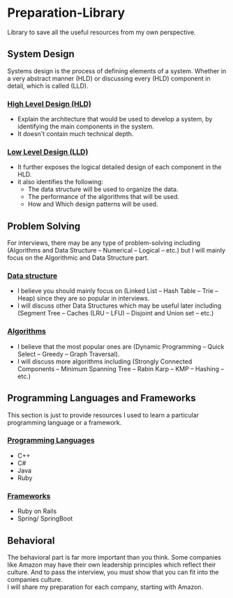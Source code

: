 # Preparation-Library
Library to save all the useful resources from my own perspective.

## System Design
Systems design is the process of defining elements of a system. Whether in a very abstract manner (HLD) or discussing every (HLD) component in detail, which is called (LLD).
### [High Level Design (HLD)](https://github.com/Abdelrhman-Samir-99/Preparation-Library/blob/main/System%20Design/High%20Level%20Design/README.md)
+ Explain the architecture that would be used to develop a system, by identifying the main components in the system.
+ It doesn't contain much technical depth.
### [Low Level Design (LLD)](https://github.com/Abdelrhman-Samir-99/Preparation-Library/tree/main/System%20Design/Low%20Level%20Design/README.md) 
+ It further exposes the logical detailed design of each component in the HLD.
+ it also identifies the following:
  + The data structure will be used to organize the data.
  + The performance of the algorithms that will be used.
  + How and Which design patterns will be used. 

## Problem Solving
For interviews, there may be any type of problem-solving including (Algorithms and Data Structure – Numerical – Logical – etc.) but I will mainly focus on the Algorithmic and Data Structure part.

### [Data structure](https://github.com/Abdelrhman-Samir-99/Preparation-Library/tree/main/Problem%20Solving/Data%20Structure/README.md)
+ I believe you should mainly focus on (Linked List – Hash Table – Trie – Heap) since they are so popular in interviews. <br>
+ I will discuss other Data Structures which may be useful later including (Segment Tree – Caches (LRU – LFU) – Disjoint and Union set – etc.)
### [Algorithms](https://github.com/Abdelrhman-Samir-99/Preparation-Library/tree/main/Problem%20Solving/Algorithms/README.md)
+ I believe that the most popular ones are (Dynamic Programming – Quick Select – Greedy – Graph Traversal). <br>
+ I will discuss more algorithms including (Strongly Connected Components – Minimum Spanning Tree – Rabin Karp – KMP – Hashing – etc.)

## Programming Languages and Frameworks
This section is just to provide resources I used to learn a particular programming language or a framework.
### [Programming Languages](https://github.com/Abdelrhman-Samir-99/Preparation-Library/blob/main/Programming%20Languages/Programming%20Languages/README.md)
+ C++
+ C#
+ Java
+ Ruby
### [Frameworks](https://github.com/Abdelrhman-Samir-99/Preparation-Library/blob/main/Programming%20Languages/Frameworks/README.md)
+ Ruby on Rails
+ Spring/ SpringBoot

## Behavioral
The behavioral part is far more important than you think. Some companies like Amazon may have their own leadership principles which reflect their culture. And to pass the interview, you must show that you can fit into the companies culture. <br>
I will share my preparation for each company, starting with Amazon.
